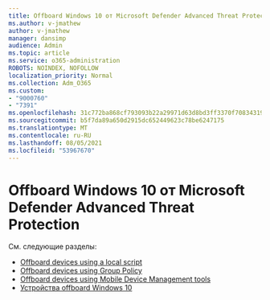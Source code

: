 ```yaml
---
title: Offboard Windows 10 от Microsoft Defender Advanced Threat Protection
ms.author: v-jmathew
author: v-jmathew
manager: dansimp
audience: Admin
ms.topic: article
ms.service: o365-administration
ROBOTS: NOINDEX, NOFOLLOW
localization_priority: Normal
ms.collection: Adm_O365
ms.custom:
- "9000760"
- "7391"
ms.openlocfilehash: 31c772ba868cf793093b22a29971d63d8bd3ff3370f70834319a86691d62597e
ms.sourcegitcommit: b5f7da89a650d2915dc652449623c78be6247175
ms.translationtype: MT
ms.contentlocale: ru-RU
ms.lasthandoff: 08/05/2021
ms.locfileid: "53967670"
---
```

# <a name="offboard-windows-10-devices-from-microsoft-defender-advanced-threat-protection"></a>Offboard Windows 10 от Microsoft Defender Advanced Threat Protection

См. следующие разделы:

- [Offboard devices using a local script](https://go.microsoft.com/fwlink/?linkid=2143465)
- [Offboard devices using Group Policy](https://go.microsoft.com/fwlink/?linkid=2143632)
- [Offboard devices using Mobile Device Management tools](https://go.microsoft.com/fwlink/?linkid=2143633)
- [Устройства offboard Windows 10](https://go.microsoft.com/fwlink/?linkid=2143629)
